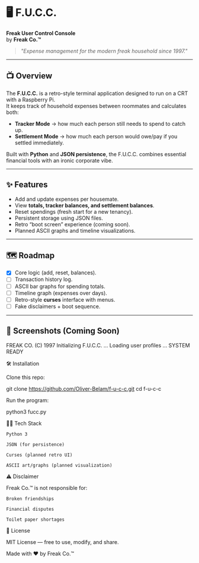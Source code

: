 # 🖥️ F.U.C.C.  
**Freak User Control Console**  
by **Freak Co.™**  

> *"Expense management for the modern freak household since 1997."*  

---

## 📺 Overview
The **F.U.C.C.** is a retro-style terminal application designed to run on a CRT with a Raspberry Pi.  
It keeps track of household expenses between roommates and calculates both:  

- **Tracker Mode** → how much each person still needs to spend to catch up.  
- **Settlement Mode** → how much each person would owe/pay if you settled immediately.  

Built with **Python** and **JSON persistence**, the F.U.C.C. combines essential financial tools with an ironic corporate vibe.  

---

## ✨ Features
- Add and update expenses per housemate.
- View **totals, tracker balances, and settlement balances**.
- Reset spendings (fresh start for a new tenancy).
- Persistent storage using JSON files.
- Retro “boot screen” experience (coming soon).
- Planned ASCII graphs and timeline visualizations.

---

## 🗺 Roadmap
- [x] Core logic (add, reset, balances).  
- [ ] Transaction history log.  
- [ ] ASCII bar graphs for spending totals.  
- [ ] Timeline graph (expenses over days).  
- [ ] Retro-style **curses** interface with menus.  
- [ ] Fake disclaimers + boot sequence.  

---

## 📸 Screenshots (Coming Soon)
FREAK CO. (C) 1997
Initializing F.U.C.C. ...
Loading user profiles ...
SYSTEM READY

🛠️ Installation

Clone this repo:

git clone https://github.com/Oliver-Belam/f-u-c-c.git
cd f-u-c-c

Run the program:

python3 fucc.py

🧑‍💻 Tech Stack

    Python 3

    JSON (for persistence)

    Curses (planned retro UI)

    ASCII art/graphs (planned visualization)

⚠️ Disclaimer

Freak Co.™ is not responsible for:

    Broken friendships

    Financial disputes

    Toilet paper shortages

📜 License

MIT License — free to use, modify, and share.

Made with ❤️ by Freak Co.™
